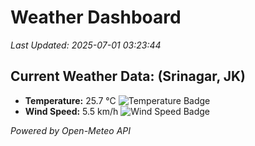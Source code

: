 
# Weather Dashboard

_Last Updated: 2025-07-01 03:23:44_

## Current Weather Data: (Srinagar, JK)
- **Temperature:** 25.7 °C ![Temperature Badge](https://img.shields.io/badge/Temperature-Medium%20Temp-green)
- **Wind Speed:** 5.5 km/h ![Wind Speed Badge](https://img.shields.io/badge/Wind%20Speed-Light%20Wind-blue)

*Powered by Open-Meteo API*
